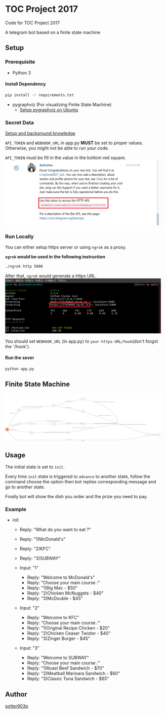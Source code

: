 # TOC Project 2017

Code for TOC Project 2017

A telegram bot based on a finite state machine

## Setup

### Prerequisite
* Python 3

#### Install Dependency
```sh
pip install -r requirements.txt
```

* pygraphviz (For visualizing Finite State Machine)
    * [Setup pygraphviz on Ubuntu](http://www.jianshu.com/p/a3da7ecc5303)

### Secret Data
[Setup and background knowledge](http://lee-w.github.io/posts/bot/2017/03/create-a-telegram-echobot/) 

`API_TOKEN` and `WEBHOOK_URL` in app.py **MUST** be set to proper values.
Otherwise, you might not be able to run your code.

`API_TOKEN` must be fill in the value in the bottom red square.
![API](./img/API.png)

### Run Locally
You can either setup https server or using `ngrok` as a proxy.

**`ngrok` would be used in the following instruction**

```sh
./ngrok http 5000
```

After that, `ngrok` would generate a https URL.
![URL](./img/URL.png)

You should set `WEBHOOK_URL` (in app.py) to `your-https-URL/hook`(don't forgot the '/hook').

#### Run the sever

```sh
python app.py
```

## Finite State Machine
![fsm](./img/show-fsm.png)

## Usage
The initial state is set to `init`.

Every time `init` state is triggered to `advance` to another state, follow the command choose the option then bot replies corresponding message and go to another state. 

Finally bot will show the dish you order and the prize you need to pay.

### Example
* init
	* Reply: "What do you want to eat ?"
	* Reply: "1)McDonald's"
	* Reply: "2)KFC"
	* Reply: "3)SUBWAY"

	* Input: "1"
		* Reply: "Welcome to McDonald's"
		* Reply: "Choose your main course :"
		* Reply: "1)Big Mac - $50"
		* Reply: "2)Chicken McNuggets - $40"
		* Reply: "3)McDouble - $45"

	* Input: "2"
		* Reply: "Welcome to KFC"
		* Reply: "Choose your main course :"
		* Reply: "1)Original Recipe Chicken - $20"
		* Reply: "2)Chicken Ceaser Twister - $40"
		* Reply: "3)Zinger Burger - $45"

	* Input: "3"
		* Reply: "Welcome to SUBWAY"
		* Reply: "Choose your main course :"
		* Reply: "1)Roast Beef Sandwich - $70"
		* Reply: "2)Meatball Marinara Sandwich - $60"
		* Reply: "3)Classic Tuna Sandwich - $65"


## Author
[potter903p](https://github.com/potter903p)
